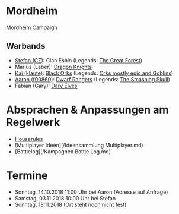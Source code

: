 # Mordheim
Mordheim Campaign

## Warbands

* [Stefan (CZ)](/Stefan/Diary.md): Clan Eshin (Legends: [The Great Forest](/Stefan/Archiv/Forest-Walkers.md))
* Marius (Laber): [Dragon Knights](/Marius/Dragon%20Knights)
* [Kai (klaute)](/kai/kai-orks_mostly_epic_diary.md): [Black Orks](/kai/kai-warband_blackorks.md) (Legends: [Orks mostly epic and Goblins](/kai/old/orks_mostly_epic_and_goblins/kai-orks_mostly_epic_and_goblins.md))
* [Aaron (f00860)](/aaron-f00860/diary.md): [Dwarf Rangers](/aaron-f00860/warband-twilight-of-the-dead.md) (Legends: [The Smashing Skull](/aaron-f00860/warband-the-smashing-skull.md))
* Fabian (Gary): [Dary Elves](/Fabian/Dark%20Elves.md)

# Absprachen & Anpassungen am Regelwerk

* [Houserules](/Dokumente/Houserules.md)
* [Multiplayer Ideen](/Ideensammlung Multiplayer.md)
* [Battlelog](/Kampagnen Battle Log.md)

# Termine

* Sonntag, 14.10.2018 11:00 Uhr bei Aaron (Adresse auf Anfrage)
* Samstag, 03.11.2018 10:00 Uhr bei Stefan
* Sonntag, 18.11.2018 (Ort steht noch nicht fest)
